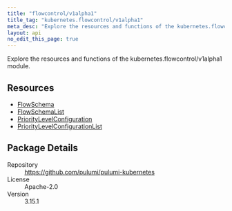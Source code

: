 ```yaml
---
title: "flowcontrol/v1alpha1"
title_tag: "kubernetes.flowcontrol/v1alpha1"
meta_desc: "Explore the resources and functions of the kubernetes.flowcontrol/v1alpha1 module."
layout: api
no_edit_this_page: true
---
```


<!-- WARNING: this file was generated by Pulumi Docs Generator. -->
<!-- Do not edit by hand unless you're certain you know what you are doing! -->

Explore the resources and functions of the kubernetes.flowcontrol/v1alpha1 module.

<h2 id="resources">Resources</h2>
<ul class="api">
    <li><a href="flowschema" title="FlowSchema"><span class="api-symbol api-symbol--resource"></span>FlowSchema</a></li>
    <li><a href="flowschemalist" title="FlowSchemaList"><span class="api-symbol api-symbol--resource"></span>FlowSchemaList</a></li>
    <li><a href="prioritylevelconfiguration" title="PriorityLevelConfiguration"><span class="api-symbol api-symbol--resource"></span>PriorityLevelConfiguration</a></li>
    <li><a href="prioritylevelconfigurationlist" title="PriorityLevelConfigurationList"><span class="api-symbol api-symbol--resource"></span>PriorityLevelConfigurationList</a></li>
</ul>

<h2 id="package-details">Package Details</h2>
<dl class="package-details">
	<dt>Repository</dt>
	<dd><a href="https://github.com/pulumi/pulumi-kubernetes">https://github.com/pulumi/pulumi-kubernetes</a></dd>
	<dt>License</dt>
	<dd>Apache-2.0</dd>
	<dt>Version</dt>
	<dd>3.15.1</dd>
</dl>

